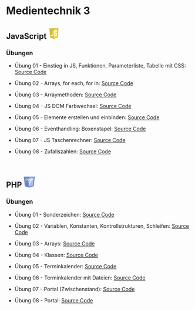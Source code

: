 # Medientechnik 3

## JavaScript <img width="30px" src="https://github.com/WandratschDavid/htlw3-medt/blob/master/js_logo.png" />

### Übungen

* Übung 01 - Einstieg in JS, Funktionen, Parameterliste, Tabelle mit CSS: [Source Code](https://github.com/WandratschDavid/htlw3-medt/tree/master/JavaScript/UE01_Einstieg%20in%20JS_Funktionen_Parameterliste_Tabelle%20mit%20CSS)

* Übung 02 - Arrays, for each, for in: [Source Code](https://github.com/WandratschDavid/htlw3-medt/tree/master/JavaScript/UE02_Arrays_for%20each_for%20in)

* Übung 03 - Arraymethoden: [Source Code](https://github.com/WandratschDavid/htlw3-medt/tree/master/JavaScript/UE03_Arraymethoden)

* Übung 04 - JS DOM Farbwechsel: [Source Code](https://github.com/WandratschDavid/htlw3-medt/tree/master/JavaScript/UE04_JS%20DOM%20Farbwechsel)

* Übung 05 - Elemente erstellen und einbinden: [Source Code](https://github.com/WandratschDavid/htlw3-medt/tree/master/JavaScript/UE05_Elemente%20erstellen%20und%20einbinden)

* Übung 06 - Eventhandling: Boxenstapel: [Source Code](https://github.com/WandratschDavid/htlw3-medt/tree/master/JavaScript/UE06_Eventhandling_Boxenstapel)

* Übung 07 - JS Taschenrechner: [Source Code](https://github.com/WandratschDavid/htlw3-medt/tree/master/JavaScript/UE07_JS%20Taschenrechner)

* Übung 08 - Zufallszahlen: [Source Code](https://github.com/WandratschDavid/htlw3-medt/tree/master/JavaScript/UE08_Zufallszahlen)


<br>

## PHP <img width="30px" src="https://github.com/WandratschDavid/htlw3-medt/blob/master/php_logo.png"/>

### Übungen

* Übung 01 - Sonderzeichen: [Source Code](https://github.com/WandratschDavid/htlw3-medt/tree/master/PHP/UE01_Sonderzeichen)

* Übung 02 - Variablen, Konstanten, Kontrollstrukturen, Schleifen: [Source Code](https://github.com/WandratschDavid/htlw3-medt/tree/master/PHP/UE02_Variablen_Konstanten_Kontrollstrukturen_Schleifen)

* Übung 03 - Arrays: [Source Code](https://github.com/WandratschDavid/htlw3-medt/tree/master/PHP/UE03_Arrays)

* Übung 04 - Klassen: [Source Code](https://github.com/WandratschDavid/htlw3-medt/tree/master/PHP/UE04_Klassen)

* Übung 05 - Terminkalender: [Source Code](https://github.com/WandratschDavid/htlw3-medt/tree/master/PHP/UE05_Terminkalender)

* Übung 06 - Terminkalender mit Dateien: [Source Code](https://github.com/WandratschDavid/htlw3-medt/tree/master/PHP/UE06_Terminkalender%20mit%20Dateien)

* Übung 07 - Portal (Zwischenstand): [Source Code](https://github.com/WandratschDavid/htlw3-medt/tree/master/PHP/UE07_Portal_Zwischenstand)

* Übung 08 - Portal: [Source Code](https://github.com/WandratschDavid/htlw3-medt/tree/master/PHP/UE08_Portal)
